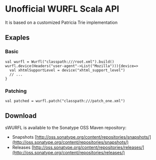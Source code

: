 Unofficial WURFL Scala API
==========================
It is based on a customized Patricia Trie implementation

Exaples
-------

### Basic
    val wurfl = Wurfl("classpath:///root.xml").build()
    wurfl.device(Headers("user-agent"->List("Mozilla"))){device=>
      val xhtmlSupportLevel = device("xhtml_support_level")
      // ...
    }

### Patching
    val patched = wurfl.patch("classpath:///patch_one.xml")
Download
--------
sWURFL is available to the Sonatype OSS Maven repository:

 *    Snapshots [http://oss.sonatype.org/content/repositories/snapshots/](http://oss.sonatype.org/content/repositories/snapshots/)
 *    Releases [http://oss.sonatype.org/content/repositories/releases/](http://oss.sonatype.org/content/repositories/releases/)